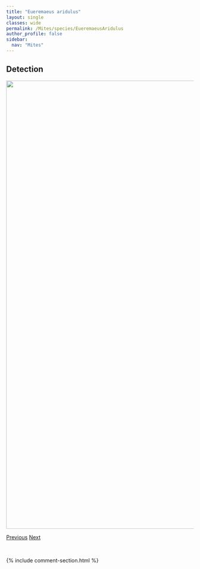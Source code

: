 ```yaml
---
title: "Eueremaeus aridulus"
layout: single
classes: wide
permalink: /Mites/species/EueremaeusAridulus
author_profile: false
sidebar:
  nav: "Mites"
---
```


<h2>Detection</h2>

<a href="https://drive.google.com/uc?export=view&id=18-CgMD6Utn1DdH2swzmFrKzfLNrOeBVj">
<img src="https://drive.google.com/uc?export=view&id=18-CgMD6Utn1DdH2swzmFrKzfLNrOeBVj" height = "1200" width = "800">
</a>


<a href="/DevelopmentWebsite/Mites/species/EremaeusWalteri" class="pagination--pager" title="Eremaeus walteri">Previous</a> <a href="/DevelopmentWebsite/Mites/species/EueremaeusChiatous" class="pagination--pager" title="Eueremaeus chiatous">Next</a>

<p>&nbsp;</p>

{% include comment-section.html %}
